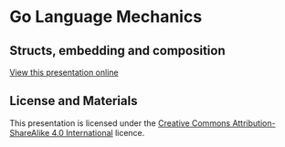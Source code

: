 # Go Language Mechanics
## Structs, embedding and composition

[View this presentation online](https://talks.godoc.org/github.com/golangbg/presentations/tree/master/language-machanics-composition/presentation.slide)

## License and Materials

This presentation is licensed under the [Creative Commons Attribution-ShareAlike 4.0 International](https://creativecommons.org/licenses/by-sa/4.0/) licence.
